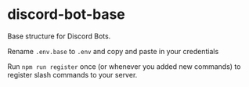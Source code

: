 # discord-bot-base
Base structure for Discord Bots.

Rename `.env.base` to `.env` and copy and paste in your credentials 

Run `npm run register` once (or whenever you added new commands) to register slash commands to your server.
